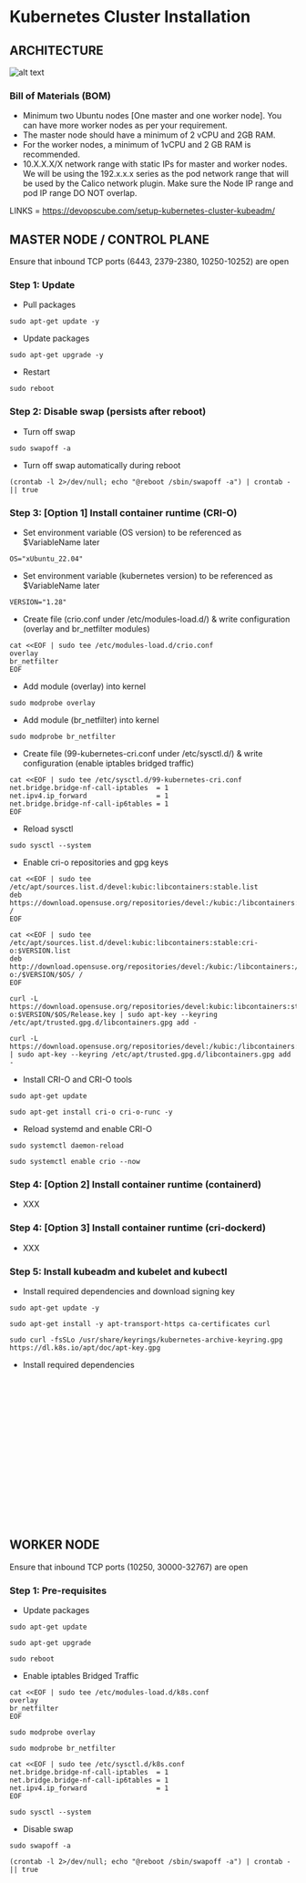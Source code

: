 # Kubernetes Cluster Installation

## ARCHITECTURE
![alt text](https://github.com/shawn-njj/k8s-cluster-installation/blob/main/kube.drawio.png?raw=true)

### Bill of Materials (BOM)
- Minimum two Ubuntu nodes [One master and one worker node]. You can have more worker nodes as per your requirement.
- The master node should have a minimum of 2 vCPU and 2GB RAM.
- For the worker nodes, a minimum of 1vCPU and 2 GB RAM is recommended.
- 10.X.X.X/X network range with static IPs for master and worker nodes. We will be using the 192.x.x.x series as the pod network range that will be used by the Calico network plugin. Make sure the Node IP range and pod IP range DO NOT overlap.

LINKS = https://devopscube.com/setup-kubernetes-cluster-kubeadm/

## MASTER NODE / CONTROL PLANE
Ensure that inbound TCP ports (6443, 2379-2380, 10250-10252) are open

### Step 1: Update

- Pull packages
```
sudo apt-get update -y
```

- Update packages
```
sudo apt-get upgrade -y
```

- Restart
```
sudo reboot
```


### Step 2: Disable swap (persists after reboot)

- Turn off swap
```
sudo swapoff -a
```

- Turn off swap automatically during reboot
```
(crontab -l 2>/dev/null; echo "@reboot /sbin/swapoff -a") | crontab - || true
```


### Step 3: [Option 1] Install container runtime (CRI-O)

- Set environment variable (OS version) to be referenced as $VariableName later
```
OS="xUbuntu_22.04"
```

- Set environment variable (kubernetes version) to be referenced as $VariableName later
```
VERSION="1.28"
```

- Create file (crio.conf under /etc/modules-load.d/) & write configuration (overlay and br_netfilter modules)
```
cat <<EOF | sudo tee /etc/modules-load.d/crio.conf
overlay
br_netfilter
EOF
```

- Add module (overlay) into kernel
```
sudo modprobe overlay
```

- Add module (br_netfilter) into kernel
```
sudo modprobe br_netfilter
```

- Create file (99-kubernetes-cri.conf under /etc/sysctl.d/) & write configuration (enable iptables bridged traffic)
```
cat <<EOF | sudo tee /etc/sysctl.d/99-kubernetes-cri.conf
net.bridge.bridge-nf-call-iptables  = 1
net.ipv4.ip_forward                 = 1
net.bridge.bridge-nf-call-ip6tables = 1
EOF
```

- Reload sysctl
```
sudo sysctl --system
```

- Enable cri-o repositories and gpg keys
```
cat <<EOF | sudo tee /etc/apt/sources.list.d/devel:kubic:libcontainers:stable.list
deb https://download.opensuse.org/repositories/devel:/kubic:/libcontainers:/stable/$OS/ /
EOF
```
```
cat <<EOF | sudo tee /etc/apt/sources.list.d/devel:kubic:libcontainers:stable:cri-o:$VERSION.list
deb http://download.opensuse.org/repositories/devel:/kubic:/libcontainers:/stable:/cri-o:/$VERSION/$OS/ /
EOF
```
```
curl -L https://download.opensuse.org/repositories/devel:kubic:libcontainers:stable:cri-o:$VERSION/$OS/Release.key | sudo apt-key --keyring /etc/apt/trusted.gpg.d/libcontainers.gpg add -
```
```
curl -L https://download.opensuse.org/repositories/devel:/kubic:/libcontainers:/stable/$OS/Release.key | sudo apt-key --keyring /etc/apt/trusted.gpg.d/libcontainers.gpg add -
```

- Install CRI-O and CRI-O tools
```
sudo apt-get update
```
```
sudo apt-get install cri-o cri-o-runc -y
```

- Reload systemd and enable CRI-O
```
sudo systemctl daemon-reload
```
```
sudo systemctl enable crio --now
```


### Step 4: [Option 2] Install container runtime (containerd)
- XXX


### Step 4: [Option 3] Install container runtime (cri-dockerd)
- XXX



### Step 5: Install kubeadm and kubelet and kubectl

- Install required dependencies and download signing key
```
sudo apt-get update -y
```
```
sudo apt-get install -y apt-transport-https ca-certificates curl
```
```
sudo curl -fsSLo /usr/share/keyrings/kubernetes-archive-keyring.gpg https://dl.k8s.io/apt/doc/apt-key.gpg
```

- Install required dependencies
```

```
```

```
```

```
```

```
```

```
```

```
```

```
```

```
```

```
```

```
```

```
```

```
```

```
```

```
```

```
```

```
```

```
```

```
```

```





## WORKER NODE
Ensure that inbound TCP ports (10250, 30000-32767) are open

### Step 1: Pre-requisites
- Update packages
```
sudo apt-get update
```
```
sudo apt-get upgrade
```
```
sudo reboot
```

- Enable iptables Bridged Traffic
```
cat <<EOF | sudo tee /etc/modules-load.d/k8s.conf
overlay
br_netfilter
EOF
```
```
sudo modprobe overlay
```
```
sudo modprobe br_netfilter
```
```
cat <<EOF | sudo tee /etc/sysctl.d/k8s.conf
net.bridge.bridge-nf-call-iptables  = 1
net.bridge.bridge-nf-call-ip6tables = 1
net.ipv4.ip_forward                 = 1
EOF
```
```
sudo sysctl --system
```

- Disable swap
```
sudo swapoff -a
```
```
(crontab -l 2>/dev/null; echo "@reboot /sbin/swapoff -a") | crontab - || true
```



